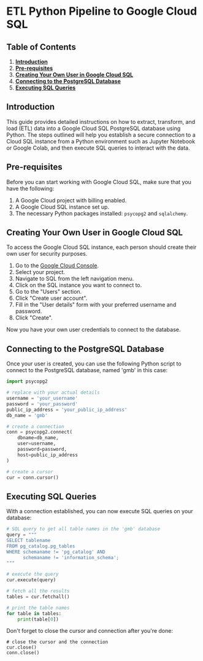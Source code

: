 # **ETL Python Pipeline to Google Cloud SQL**

## **Table of Contents**
1. [**Introduction**](#introduction)
2. [**Pre-requisites**](#pre-requisites)
3. [**Creating Your Own User in Google Cloud SQL**](#creating-your-own-user-in-google-cloud-sql)
4. [**Connecting to the PostgreSQL Database**](#connecting-to-the-postgresql-database)
5. [**Executing SQL Queries**](#executing-sql-queries)

<a name='introduction'></a>
## **Introduction**

This guide provides detailed instructions on how to extract, transform, and load (ETL) data into a Google Cloud SQL PostgreSQL database using Python. The steps outlined will help you establish a secure connection to a Cloud SQL instance from a Python environment such as Jupyter Notebook or Google Colab, and then execute SQL queries to interact with the data.

<a name='pre-requisites'></a>
## **Pre-requisites**

Before you can start working with Google Cloud SQL, make sure that you have the following:

1. A Google Cloud project with billing enabled.
2. A Google Cloud SQL instance set up.
3. The necessary Python packages installed: `psycopg2` and `sqlalchemy`.

<a name='creating-your-own-user-in-google-cloud-sql'></a>
## **Creating Your Own User in Google Cloud SQL**

To access the Google Cloud SQL instance, each person should create their own user for security purposes. 

1. Go to the [Google Cloud Console](https://console.cloud.google.com/).
2. Select your project.
3. Navigate to SQL from the left navigation menu.
4. Click on the SQL instance you want to connect to.
5. Go to the "Users" section.
6. Click "Create user account".
7. Fill in the "User details" form with your preferred username and password.
8. Click "Create".

Now you have your own user credentials to connect to the database.

<a name='connecting-to-the-postgresql-database'></a>
## **Connecting to the PostgreSQL Database**

Once your user is created, you can use the following Python script to connect to the PostgreSQL database, named 'gmb' in this case:

```python
import psycopg2

# replace with your actual details
username = 'your_username'
password = 'your_password'
public_ip_address = 'your_public_ip_address'
db_name = 'gmb'

# create a connection
conn = psycopg2.connect(
    dbname=db_name,
    user=username,
    password=password,
    host=public_ip_address
)

# create a cursor
cur = conn.cursor()
```

## **Executing SQL Queries**
With a connection established, you can now execute SQL queries on your database:

```python
# SQL query to get all table names in the 'gmb' database
query = """
SELECT tablename 
FROM pg_catalog.pg_tables 
WHERE schemaname != 'pg_catalog' AND 
      schemaname != 'information_schema';
"""

# execute the query
cur.execute(query)

# fetch all the results
tables = cur.fetchall()

# print the table names
for table in tables:
    print(table[0])
```
Don't forget to close the cursor and connection after you're done:

```
# close the cursor and the connection
cur.close()
conn.close()
```
